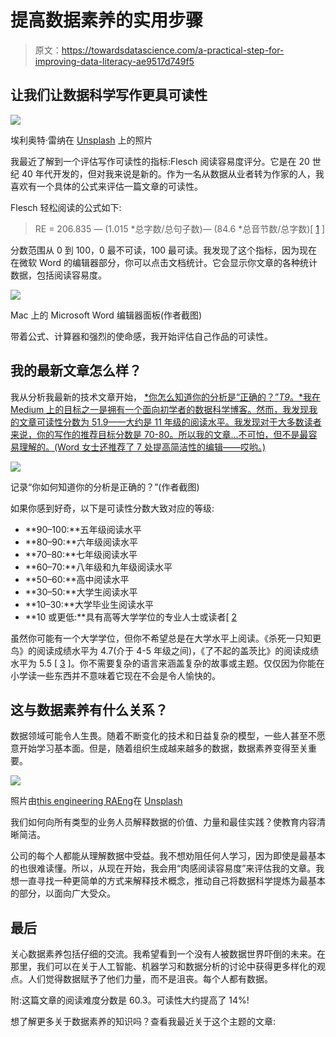 # 提高数据素养的实用步骤

> 原文：<https://towardsdatascience.com/a-practical-step-for-improving-data-literacy-ae9517d749f5>

## 让我们让数据科学写作更具可读性

![](img/bc5eaf6f1046a1462f549ef1067f85b6.png)

埃利奥特·雷纳在 [Unsplash](https://unsplash.com?utm_source=medium&utm_medium=referral) 上的照片

我最近了解到一个评估写作可读性的指标:Flesch 阅读容易度评分。它是在 20 世纪 40 年代开发的，但对我来说是新的。作为一名从数据从业者转为作家的人，我喜欢有一个具体的公式来评估一篇文章的可读性。

Flesch 轻松阅读的公式如下:

> RE = 206.835 — (1.015 *总字数/总句子数)— (84.6 *总音节数/总字数)[ [1](https://readable.com/readability/flesch-reading-ease-flesch-kincaid-grade-level/#:~:text=The%20Flesch%2DKincaid%20Grade%20Level%20is%20equivalent%20to%20the%20US,schooling%20age%2013%20to%2014.) ]

分数范围从 0 到 100，0 最不可读，100 最可读。我发现了这个指标，因为现在在微软 Word 的编辑器部分，你可以点击文档统计。它会显示你文章的各种统计数据，包括阅读容易度。

![](img/320cd5f70991a873fa31b0600db1f393.png)

Mac 上的 Microsoft Word 编辑器面板(作者截图)

带着公式、计算器和强烈的使命感，我开始评估自己作品的可读性。

## 我的最新文章怎么样？

我从分析我最新的技术文章开始， [*你怎么知道你的分析是“正确的？”*T9*。*我在 Medium 上的目标之一是拥有一个面向初学者的数据科学博客。然而，我发现我的文章可读性分数为 51.9——大约是 11 年级的阅读水平。我发现对于大多数读者来说，你的写作的推荐目标分数是 70-80。所以我的文章…不可怕，但不是最容易理解的。(Word 女士还推荐了 7 处提高简洁性的编辑——哎哟。)](/how-do-you-know-your-analysis-is-right-3399f7c48971)

![](img/f99fe46a26f5ebb1797114746391d2bb.png)

记录“你如何知道你的分析是正确的？”(作者截图)

如果你感到好奇，以下是可读性分数大致对应的等级:

*   **90–100:**五年级阅读水平
*   **80–90:**六年级阅读水平
*   **70–80:**七年级阅读水平
*   **60–70:**八年级和九年级阅读水平
*   **50–60:**高中阅读水平
*   **30–50:**大学生阅读水平
*   **10–30:**大学毕业生阅读水平
*   **10 或更低:**具有高等大学学位的专业人士或读者[ [2](https://nira.com/flesch-reading-ease/)

虽然你可能有一个大学学位，但你不希望总是在大学水平上阅读。《杀死一只知更鸟》的阅读成绩水平为 4.7(介于 4-5 年级之间)，《了不起的盖茨比》的阅读成绩水平为 5.5 [ [3](https://readable.com/blog/popular-fiction-and-readability/#:~:text=According%20to%20George%20Klare%2C%20a,reads%20at%20around%20grade%209.) ]。你不需要复杂的语言来涵盖复杂的故事或主题。仅仅因为你能在小学读一些东西并不意味着它现在不会是令人愉快的。

## 这与数据素养有什么关系？

数据领域可能令人生畏。随着不断变化的技术和日益复杂的模型，一些人甚至不愿意开始学习基本面。但是，随着组织生成越来越多的数据，数据素养变得至关重要。

![](img/53cf0c701527fcb3957945b117532383.png)

照片由[this engineering RAEng](https://unsplash.com/@thisisengineering?utm_source=medium&utm_medium=referral)在 [Unsplash](https://unsplash.com?utm_source=medium&utm_medium=referral)

我们如何向所有类型的业务人员解释数据的价值、力量和最佳实践？使教育内容清晰简洁。

公司的每个人都能从理解数据中受益。我不想劝阻任何人学习，因为即使是最基本的也很难读懂。所以，从现在开始，我会用“肉感阅读容易度”来评估我的文章。我想一直寻找一种更简单的方式来解释技术概念，推动自己将数据科学提炼为最基本的部分，以面向广大受众。

## 最后

关心数据素养包括仔细的交流。我希望看到一个没有人被数据世界吓倒的未来。在那里，我们可以在关于人工智能、机器学习和数据分析的讨论中获得更多样化的观点。人们觉得数据赋予了他们力量，而不是沮丧。每个人都有数据。

附:这篇文章的阅读难度分数是 60.3。可读性大约提高了 14%!

想了解更多关于数据素养的知识吗？查看我最近关于这个主题的文章:

[](/what-is-data-literacy-9b5c3032216f) 